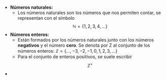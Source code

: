 - **Números naturales:**
	- Los números naturales son los números que nos permiten contar, se representan con el símbolo $$\mathbb N = \{{1,2,3,4,...}\}$$
- **Números enteros:**
	- Están formados por los números naturales junto con los números **negativos** y el número **cero**. Se denota por Z al conjunto de los números enteros:  $\mathbb Z=\{{...,−3,−2,−1,0,1,2,3,...}\}$
	- Para el conjunto de enteros positivos, se suele escribir $$\mathbb Z^+$$
-